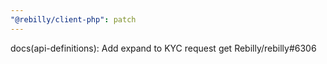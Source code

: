 ```yaml
---
"@rebilly/client-php": patch
---
```


docs(api-definitions): Add expand to KYC request get Rebilly/rebilly#6306
